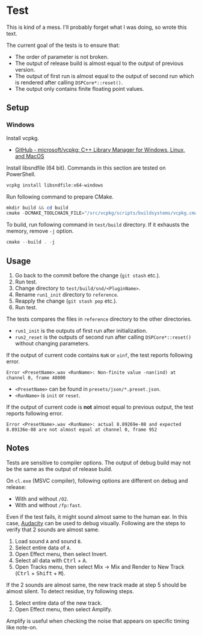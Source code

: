 # Test
This is kind of a mess. I'll probably forget what I was doing, so wrote this text.

The current goal of the tests is to ensure that:

- The order of parameter is not broken.
- The output of release build is almost equal to the output of previous version.
- The output of first run is almost equal to the output of second run which is rendered after calling `DSPCore*::reset()`.
- The output only contains finite floating point values.

## Setup
### Windows
Install vcpkg.

- [GitHub - microsoft/vcpkg: C++ Library Manager for Windows, Linux, and MacOS](https://github.com/Microsoft/vcpkg)

Install libsndfile (64 bit). Commands in this section are tested on PowerShell.

```ps1
vcpkg install libsndfile:x64-windows
```

Run following command to prepare CMake.

```ps1
mkdir build && cd build
cmake -DCMAKE_TOOLCHAIN_FILE="/src/vcpkg/scripts/buildsystems/vcpkg.cmake" ..
```

To build, run following command in `test/build` directory. If it exhausts the memory, remove `-j` option.

```ps1
cmake --build . -j
```

## Usage
1. Go back to the commit before the change (`git stash` etc.).
2. Run test.
3. Change directory to `test/build/snd/<PluginName>`.
4. Rename `run1_init` directory to `reference`.
5. Reapply the change (`git stash pop` etc.).
6. Run test.

The tests compares the files in `reference` directory to the other directories.

- `run1_init` is the outputs of first run after initialization.
- `run2_reset` is the outputs of second run after calling `DSPCore*::reset()` without changing parameters.

If the output of current code contains `NaN` or `±inf`, the test reports following error.

```
Error <PresetName>.wav <RunName>: Non-finite value -nan(ind) at channel 0, frame 48000
```

- `<PresetName>` can be found in `presets/json/*.preset.json`.
- `<RunName>` is `init` or `reset`.

If the output of current code is **not** almost equal to previous output, the test reports following error.

```
Error <PresetName>.wav <RunName>: actual 8.89269e-08 and expected 8.89136e-08 are not almost equal at channel 0, frame 952
```

## Notes
Tests are sensitive to compiler options. The output of debug build may not be the same as the output of release build.

On `cl.exe` (MSVC compiler), following options are different on debug and release:

- With and without `/O2`.
- With and without `/fp:fast`.

Even if the test fails, it might sound almost same to the human ear. In this case, [Audacity](https://www.audacityteam.org/) can be used to debug visually. Following are the steps to verify that 2 sounds are almost same.

1. Load sound `A` and sound `B`.
2. Select entire data of `A`.
3. Open Effect menu, then select Invert.
4. Select all data with <kbd>Ctrl</kbd> + <kbd>A</kbd>.
5. Open Tracks menu, then select Mix -> Mix and Render to New Track (<kbd>Ctrl</kbd> + <kbd>Shift</kbd> + <kbd>M</kbd>).

If the 2 sounds are almost same, the new track made at step 5 should be almost silent. To detect residue, try following steps.

1. Select entire data of the new track.
2. Open Effect menu, then select Amplify.

Amplify is useful when checking the noise that appears on specific timing like note-on.
